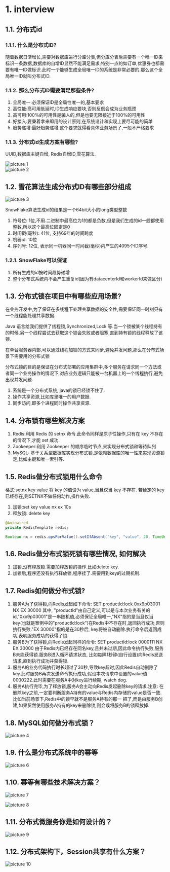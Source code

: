 # 1. interview

## 1.1. 分布式id

### 1.1.1. 什么是分布式ID?

随着数据日渐增长,需要对数据库进行分库分表,但分库分表后需要有一个唯一ID来标识一条数据,数据库的自增ID显然不能满足需求;特别一点的如订单,优惠券也都需要有唯一ID做标识.此时一个能够生成全局唯一ID的系统是非常必要的.那么这个全局唯一ID就叫分布式ID.

### 1.1.2. 那么分布式ID需要满足那些条件?

1. 全局唯一:必须保证ID是全局性唯一的,基本要求
1. 高性能:高可用低延时,ID生成响应要块,否则反倒会成为业务瓶颈
1. 高可用:100%的可用性是骗人的,但是也要无限接近于100%的可用性
1. 好接入:要秉着拿来即用的设计原则,在系统设计和实现上要尽可能的简单
1. 趋势递增:最好趋势递增,这个要求就得看具体业务场景了,一般不严格要求

### 1.1.3. 分布式id生成方案有哪些?

UUID,数据库主键自增, Redis自增ID,雪花算法.

![picture 1](../.vuepress/public/assets/images/1642127705509.png)  
![picture 2](../.vuepress/public/assets/images/1642127817100.png)  

## 1.2. 雪花算法生成分布式ID有哪些部分组成

![picture 3](../.vuepress/public/assets/images/1642128546593.png)  

SnowFlake算法生成id的结果是一个64bit大小的long类型整数

1. 符号位: 1位,不用.二进制中最高位为1的都是负数,但是我们生成的id一般都使用整数,所以这个最高位固定是0
1. 时间戳(毫秒): 41位,  支持69年的时间跨度
1. 机器id: 10位
1. 序列号: 12位,  表示同一机器同一时间截(毫秒)内产生的4095个ID序号.

### 1.2.1. SnowFlake可以保证

1. 所有生成的id按时间趋势递增
1. 整个分布式系统内不会产生重复id(因为有datacenterId和workerId来做区分)

## 1.3. 分布式锁在项目中有哪些应用场景?

在业务开发中,为了保证在多线程下处理共享数据的安全性,需要保证同一时刻只有一个线程能处理共享数据.

Java 语言给我们提供了线程锁,Synchronized,Lock 等.当一个锁被某个线程持有的时候,另一个线程尝试去获取这个锁会失败或者阻塞,直到持有锁的线程释放了该锁.

在单台服务器内部,可以通过线程加锁的方式来同步,避免并发问题,那么在分布式场景下需要用的分布式锁

分布式锁的目的是保证在分布式部署的应用集群中,多个服务在请求同一个方法或者同一个业务操作的情况下,对应业务逻辑只能被一台机器上的一个线程执行,避免出现并发问题.

1. 系统是一个分布式系统, java的锁已经锁不住了.
2. 操作共享资源,比如库里唯一的用户数据.
3. 同步访问,即多个进程同时操作共享资源.

## 1.4. 分布锁有哪些解决方案

1. Redis:利用 Redis 的 setnx 命令.此命令同样是原子性操作,只有在 key 不存在的情况下,才能 set 成功.
1. Zookeeper:利用 Zookeeper 的顺序临时节点,来实现分布式锁和等待队列
1. MySQL: 基于关系型数据库实现分布式锁,是依赖数据库的唯一性来实现资源锁定,比如主键和唯一索引等.

## 1.5. Redis做分布式锁用什么命令

格式:setnx key value 将 key 的值设为 value,当旦仅当 key 不存在.
若给定的 key 已经存在,则SETNX不做任何动作,操作失败.

1. 加锁:set key value nx ex 10s
1. 释放锁: delete key

```java
@Autowired
private RedisTemplate redis;

Boolean nx = redis.opsForValue().setIfAbsent("key", "value", 20, TimeUnit.MINUTES)
```

## 1.6. Redis做分布式锁死锁有哪些情况, 如何解决

1. 加锁,没有释放锁.需要加释放锁的操作.比如delete key.
1. 加锁后,程序还没有执行释放锁,程序挂了.需要用到key的过期机制.

## 1.7. Redis如何做分布式锁?

1. 服务A为了获得锁,向Redis发起如下命令: SET productld:lock 0xx9p03001 NX EX 30000 其中, "productld"由自己定义,可以是与本次业务有关的id,"0xx9p03001"是一串随机值,必须保证全局唯一,"NX"指的是当且仅当key(也就是案例中的"productld:lock")在Redis中不存在时,返回执行成功,否则执行失败."EX 30000"指的是在30秒后, key将被自动删除.执行命令后返回成功,表明服务成功的获得了锁.
1. 服务B为了获得锁,向Redis发起同样的命令: SET productld:lock 0000111 NX EX 30000 由于Redis内已经存在同名key,且并未过期,因此命令执行失败,服务B未能获得锁.服务B进入循环请求状态, 比如每隔1秒钟(自行设置)向Redis发送请求,直到执行成功并获得锁.
1. 服务A的业务代码执行时长超过了30秒,导致key超时,因此Redis自动删除了key.此时服务B再次发送命令执行成功,假设本次请求中设置的value值 0000222.此时需要在服务A中对key进行续期, watch dog.
1. 服务A执行完毕,为了释放锁,服务A会主动向Redis发起删除key的请求.注意: 在删除key之前,一定要判断服务A持有的value与Redis内存储的value是否一致.比如当前场景下,Redis中的锁早就不是服务A持有的那一
把了,而是由服务B创建,如果贸然使用服务A持有的key来删除锁,则会误将服务B的锁释放掉.

## 1.8. MySQL如何做分布式锁？

![picture 4](../.vuepress/public/assets/images/1642141400169.png)  

## 1.9. 什么是分布式系统中的幂等

![picture 6](../.vuepress/public/assets/images/1642141696556.png)  

## 1.10. 幂等有哪些技术解决方案？

![picture 7](../.vuepress/public/assets/images/1642141808120.png)  

![picture 8](../.vuepress/public/assets/images/1642142188084.png)  

## 1.11. 分布式微服务你是如何设计的？

![picture 9](../.vuepress/public/assets/images/1642142335612.png)  

## 1.12. 分布式架构下，Session共享有什么方案？

![picture 10](../.vuepress/public/assets/images/1642142400246.png)  

